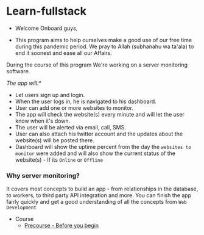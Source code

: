 # Learn-fullstack

- Welcome Onboard guys,

- This program aims to help ourselves make a good use of our free time during this pandemic period. We pray to Allah (subhanahu wa ta'ala) to end it soonest and ease all our Affairs.

 During the course of this program We're working on a server monitoring software. 

*The app will:**

- Let users sign up and login.
- When the user logs in, he is navigated to his dashboard.
- User can add one or more websites to monitor.
- The app will check the website(s) every minute and will let the user know when it's down.
- The user will be alerted via email, call, SMS.
- User can also attach his twitter account and the updates about the website(s) will be posted there.
- Dashboard will show the uptime percent from the day the `websites to monitor` were added and will also show the current status of the website(s) - If its `Online` or `Offline`

### Why server monitoring?

It covers most concepts to build an app - from relationships in the database, to workers, to third party API integration and more. You can finish the app fairly quickly and get a good understanding of all the concepts from `Web Development`


- Course
  - [Precourse - Before you begin](/tasks/precourse/README.md)
